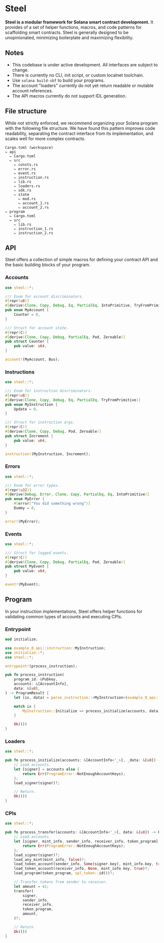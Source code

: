 # Steel

**Steel is a modular framework for Solana smart contract development.** It provides of a set of helper functions, macros, and code patterns for scaffolding smart contracts. Steel is generally designed to be unopinionated, minimizing boilerplate and maximizing flexibility.

## Notes

- This codebase is under active development. All interfaces are subject to change.
- There is currently no CLI, init script, or custom localnet toolchain.
- Use `solana build-sbf` to build your programs.
- The account "loaders" currently do not yet return readable or mutable account references.
- The API macros currently do not support IDL generation.

## File structure

While not strictly enforced, we recommend organizing your Solana program with the following file structure. We have found this pattern improves code readability, separating the contract interface from its implementation, and scales well for more complex contracts. 

```
Cargo.toml (workspace)
⌙ api
  ⌙ Cargo.toml
  ⌙ src
    ⌙ consts.rs
    ⌙ error.rs
    ⌙ event.rs
    ⌙ instruction.rs
    ⌙ lib.rs
    ⌙ loaders.rs
    ⌙ sdk.rs
    ⌙ state
      ⌙ mod.rs
      ⌙ account_1.rs
      ⌙ account_2.rs
⌙ program
  ⌙ Cargo.toml
  ⌙ src
    ⌙ lib.rs
    ⌙ instruction_1.rs
    ⌙ instruction_2.rs
```

## API

Steel offers a collection of simple macros for defining your contract API and the basic building blocks of your program. 

### Accounts

```rs
use steel::*;

/// Enum for account discriminators.
#[repr(u8)]
#[derive(Clone, Copy, Debug, Eq, PartialEq, IntoPrimitive, TryFromPrimitive)]
pub enum MyAccount {
    Counter = 0,
}

/// Struct for account state.
#[repr(C)]
#[derive(Clone, Copy, Debug, PartialEq, Pod, Zeroable)]
pub struct Counter {
    pub value: u64,
}

account!(MyAccount, Bus);
```

### Instructions

```rs
use steel::*;

/// Enum for instruction discriminators.
#[repr(u8)]
#[derive(Clone, Copy, Debug, Eq, PartialEq, TryFromPrimitive)]
pub enum MyInstruction {
    Update = 0,
}

/// Struct for instruction args.
#[repr(C)]
#[derive(Clone, Copy, Debug, Pod, Zeroable)]
pub struct Increment {
    pub value: u64,
}

instruction!(MyInstruction, Increment);
```

### Errors

```rs
use steel::*;

/// Enum for error types.
#[repr(u32)]
#[derive(Debug, Error, Clone, Copy, PartialEq, Eq, IntoPrimitive)]
pub enum MyError {
    #[error("You did something wrong")]
    Dummy = 0,
}

error!(MyError);
```

### Events

```rs
use steel::*;

/// Struct for logged events.
#[repr(C)]
#[derive(Clone, Copy, Debug, PartialEq, Pod, Zeroable)]
pub struct MyEvent {
    pub value: u64,
}

event!(MyEvent);
```

## Program

In your instruction implementations, Steel offers helper functions for validating common types of accounts and executing CPIs. 

### Entrypoint

```rs
mod initialize;

use example_0_api::instruction::MyInstruction;
use initialize::*;
use steel::*;

entrypoint!(process_instruction);

pub fn process_instruction(
    program_id: &Pubkey,
    accounts: &[AccountInfo],
    data: &[u8],
) -> ProgramResult {
    let (ix, data) = parse_instruction::<MyInstruction>(example_0_api::id(), program_id, data)?;

    match ix {
        MyInstruction::Initialize => process_initialize(accounts, data)?,
    }

    Ok(())
}
```

### Loaders

```rs
use steel::*;

pub fn process_initialize(accounts: &[AccountInfo<'_>], _data: &[u8]) -> ProgramResult {
    // Load accounts.
    let [signer] = accounts else {
        return Err(ProgramError::NotEnoughAccountKeys);
    };
    load_signer(signer)?;

    // Return.
    Ok(())
}
```

### CPIs

```rs
use steel::*;

pub fn process_transfer(accounts: &[AccountInfo<'_>], data: &[u8]) -> ProgramResult {
    // Load accounts.
    let [signer, mint_info, sender_info, receiver_info, token_program] = accounts else {
        return Err(ProgramError::NotEnoughAccountKeys);
    };
    load_signer(signer)?;
    load_any_mint(mint_info, false)?;
    load_token_account(sender_info, Some(signer.key), mint_info.key, true)?;
    load_token_account(receiver_info, None, mint_info.key, true)?;
    load_program(token_program, spl_token::id())?;

    // Transfer tokens from sender to receiver.
    let amount = 42;
    transfer(
        signer,
        sender_info,
        receiver_info,
        token_program,
        amount,
    )?;

    // Return
    Ok(())
}
```
